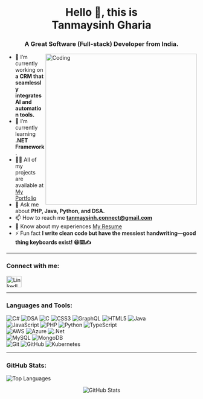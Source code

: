 <h1 align="center">Hello 👋, this is <br/>Tanmaysinh Gharia</h1>
<h3 align="center">A Great Software (Full-stack) Developer from India.</h3>

<img align="right" alt="Coding" width="400" src="https://user-images.githubusercontent.com/74038190/212749447-bfb7e725-6987-49d9-ae85-2015e3e7cc41.gif">

- 🔭 I’m currently working on **a CRM that seamlessly integrates AI and automation tools.**  
- 🌱 I’m currently learning **.NET Framework.**  
- 👨‍💻 All of my projects are available at [My Portfolio](https://tanmaysinh-gharia.github.io/My-Portfolio/)  
- 💬 Ask me about **PHP, Java, Python, and DSA.**  
- 📫 How to reach me **tanmaysinh.connect@gmail.com**  
- 📄 Know about my experiences [My Resume](https://drive.google.com/file/d/1rY_4R8h720gLQQH23fQBlEWq1sKK9DlL/view?usp=sharing)  
- ⚡ Fun fact **I write clean code but have the messiest handwriting—good thing keyboards exist! 😆⌨️✍️**  

---

### Connect with me:
<p align="left">
<a href="https://www.linkedin.com/in/tanmaysinh-gharia-b84743223/" target="blank">
  <img align="center" src="https://raw.githubusercontent.com/rahuldkjain/github-profile-readme-generator/master/src/images/icons/Social/linked-in-alt.svg" alt="LinkedIn" height="30" width="40" />
</a>
</p>

---

### Languages and Tools:
![C#](https://img.shields.io/badge/c%23-%23239120.svg?style=for-the-badge&logo=csharp&logoColor=white) 
![DSA](https://img.shields.io/badge/DSA-Data%20Structures%20%26%20Algorithms-%2300C853?style=for-the-badge&logo=code&logoColor=white)
![C](https://img.shields.io/badge/c-%2300599C.svg?style=for-the-badge&logo=c&logoColor=white) 
![CSS3](https://img.shields.io/badge/css3-%231572B6.svg?style=for-the-badge&logo=css3&logoColor=white) 
![GraphQL](https://img.shields.io/badge/-GraphQL-E10098?style=for-the-badge&logo=graphql&logoColor=white) 
![HTML5](https://img.shields.io/badge/html5-%23E34F26.svg?style=for-the-badge&logo=html5&logoColor=white) 
![Java](https://img.shields.io/badge/java-%23ED8B00.svg?style=for-the-badge&logo=openjdk&logoColor=white)  
![JavaScript](https://img.shields.io/badge/javascript-%23323330.svg?style=for-the-badge&logo=javascript&logoColor=%23F7DF1E) 
![PHP](https://img.shields.io/badge/php-%23777BB4.svg?style=for-the-badge&logo=php&logoColor=white) 
![Python](https://img.shields.io/badge/python-3670A0?style=for-the-badge&logo=python&logoColor=ffdd54) 
![TypeScript](https://img.shields.io/badge/typescript-%23007ACC.svg?style=for-the-badge&logo=typescript&logoColor=white)  
![AWS](https://img.shields.io/badge/AWS-%23FF9900.svg?style=for-the-badge&logo=amazon-aws&logoColor=white) 
![Azure](https://img.shields.io/badge/azure-%230072C6.svg?style=for-the-badge&logo=microsoftazure&logoColor=white) 
![.Net](https://img.shields.io/badge/.NET-5C2D91?style=for-the-badge&logo=.net&logoColor=white)  
![MySQL](https://img.shields.io/badge/mysql-4479A1.svg?style=for-the-badge&logo=mysql&logoColor=white) 
![MongoDB](https://img.shields.io/badge/MongoDB-%234ea94b.svg?style=for-the-badge&logo=mongodb&logoColor=white)  
![Git](https://img.shields.io/badge/git-%23F05033.svg?style=for-the-badge&logo=git&logoColor=white) 
![GitHub](https://img.shields.io/badge/github-%23121011.svg?style=for-the-badge&logo=github&logoColor=white) 
![Kubernetes](https://img.shields.io/badge/kubernetes-%23326ce5.svg?style=for-the-badge&logo=kubernetes&logoColor=white)  

---

### GitHub Stats:
<p align="left">
  <img src="https://github-readme-stats.vercel.app/api/top-langs?username=tanmaysinh-gharia&show_icons=true&locale=en&layout=compact" alt="Top Languages" />
</p>

<p align="center">
  <img src="https://github-readme-stats.vercel.app/api?username=tanmaysinh-gharia&show_icons=true&locale=en" alt="GitHub Stats" />
</p>
